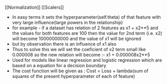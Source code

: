 [[Normalization]]
[[Scalers]]
* In easy terms it sets the hyperparameter(self.theta) of that feature with very large influence(large powers in the relationship)
* for example - if a dataset has relation of 2 features as x1 + x2**5 and the values for both features are 100 then the value for 2nd term (i.e. x2) will become 10000000000 and the value of x1 will be ignored
* but by observation there is an influence of x1 also
* Thus to solve this we will set the coeficient of x2 term small like 0.000008 so the new relation will become :- x1 + 0.000008x2**5
* Used for models like linear regression and logistic regression which are based on a equation for a decision boundary
* The cost function will be given as : Cost = Loss + lambda(sum of squares of the present hyperparameter of each of feature)